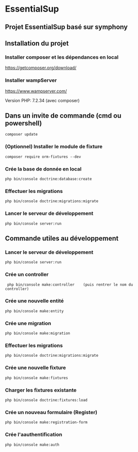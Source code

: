 # EssentialSup
## Projet EssentialSup basé sur symphony


## Installation du projet

### Installer composer et les dépendances en local

https://getcomposer.org/download/

### Installer wampServer

https://www.wampserver.com/

Version PHP: 7.2.34 (avec composer)

## Dans un invite de commande (cmd ou powershell)

```composer update```

### (Optionnel) Installer le module de fixture

```composer require orm-fixtures --dev```

### Crée la base de donnée en local

```php bin/console doctrine:database:create ```

### Effectuer les migrations

```php bin/console doctrine:migrations:migrate```

### Lancer le serveur de développement

```php bin/console server:run```


## Commande utiles au développement
### Lancer le serveur de développement

```php bin/console server:run```

### Crée un controller

``` php bin/console make:controller    (puis rentrer le nom du controller)```

### Crée une nouvelle entité

```php bin/console make:entity```

### Crée une migration

```php bin/console make:migration```

### Effectuer les migrations

```php bin/console doctrine:migrations:migrate```

### Crée une nouvelle fixture

```php bin/console make:fixtures```

### Charger les fixtures existante

```php bin/console doctrine:fixtures:load```

### Crée un nouveau formulaire (Register)

```php bin/console make:registration-form```

### Crée l'aauthentification

```php bin/console make:auth```
